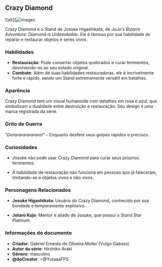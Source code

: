 ## Crazy Diamond
![alt](![images](https://github.com/user-attachments/assets/8afd206d-887b-4688-be4d-caf11a466579)


Crazy Diamond é o Stand de Josuke Higashikata, de *JoJo's Bizarre Adventure: Diamond is Unbreakable*. Ele é famoso por sua habilidade de reparar e restaurar objetos e seres vivos.

### Habilidades
- **Restauração**: Pode consertar objetos quebrados e curar ferimentos, devolvendo-os ao seu estado original.
- **Combate**: Além de suas habilidades restauradoras, ele é incrivelmente forte e rápido, sendo um Stand extremamente versátil em batalhas.

### Aparência
Crazy Diamond tem um visual humanoide com detalhes em rosa e azul, que simbolizam a dualidade entre destruição e restauração. Seu design é uma marca registrada da série.

### Grito de Guerra
*"Dorarararararara!"* - Enquanto desfere seus golpes rápidos e precisos.

### Curiosidades
- Josuke não pode usar Crazy Diamond para curar seus próprios ferimentos.

- A habilidade de restauração não funciona em pessoas que já faleceram, limitando-se a objetos vivos e não vivos.

### Personagens Relacionados
- **Josuke Higashikata**: Usuário do Crazy Diamond, conhecido por sua bondade e temperamento explosivo.

- **Jotaro Kujo**: Mentor e aliado de Josuke, que possui o Stand Star Platinum.

### Informações do documento
- **Criador**: Gabriel Ernesto de Oliveira Moller (Vulgo Gabsss)
- **Autor da série**: Hirohiko Araki
- **Gênero**: masculino
- **@doCreator**:  =@YutaaaFPS
